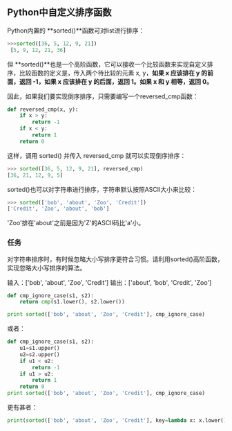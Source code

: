 ## Python中自定义排序函数

Python内置的 **sorted()**函数可对list进行排序：

```python
>>>sorted([36, 5, 12, 9, 21])
 [5, 9, 12, 21, 36]
```

但 **sorted()**也是一个高阶函数，它可以接收一个比较函数来实现自定义排序，比较函数的定义是，传入两个待比较的元素 x, y，**如果 x 应该排在 y 的前面，返回 -1，如果 x 应该排在 y 的后面，返回 1。如果 x 和 y 相等，返回 0。**

因此，如果我们要实现倒序排序，只需要编写一个reversed_cmp函数：

```python
def reversed_cmp(x, y):
    if x > y:
        return -1
    if x < y:
        return 1
    return 0
```

这样，调用 sorted() 并传入 reversed_cmp 就可以实现倒序排序：

```python
>>> sorted([36, 5, 12, 9, 21], reversed_cmp)
[36, 21, 12, 9, 5]
```

sorted()也可以对字符串进行排序，字符串默认按照ASCII大小来比较：

```python
>>> sorted(['bob', 'about', 'Zoo', 'Credit'])
['Credit', 'Zoo', 'about', 'bob']
```

'Zoo'排在'about'之前是因为'Z'的ASCII码比'a'小。

### 任务

对字符串排序时，有时候忽略大小写排序更符合习惯。请利用sorted()高阶函数，实现忽略大小写排序的算法。

输入：['bob', 'about', 'Zoo', 'Credit']
输出：['about', 'bob', 'Credit', 'Zoo']

```python
def cmp_ignore_case(s1, s2):
    return cmp(s1.lower(), s2.lower())

print sorted(['bob', 'about', 'Zoo', 'Credit'], cmp_ignore_case)
```

或者：

```python
def cmp_ignore_case(s1, s2):
    u1=s1.upper()
    u2=s2.upper()
    if u1 < u2:
        return -1
    if u1 > u2:
        return 1
    return 0
print sorted(['bob', 'about', 'Zoo', 'Credit'], cmp_ignore_case)
```

更有甚者：

```python
print(sorted(['bob', 'about', 'Zoo', 'Credit'], key=lambda x: x.lower()))
```

